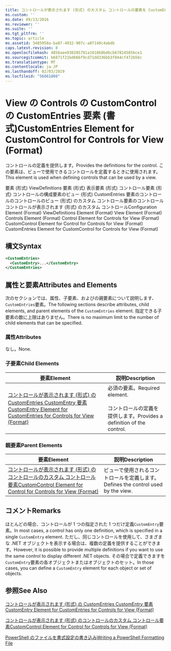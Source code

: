```yaml
---
title: コントロールが表示されます (形式) のカスタム コントロールの要素を CustomEntries |Microsoft Docs
ms.custom: ''
ms.date: 09/13/2016
ms.reviewer: ''
ms.suite: ''
ms.tgt_pltfrm: ''
ms.topic: article
ms.assetid: 3485958a-ba87-4932-907c-a8f140c4abdb
caps.latest.revision: 8
ms.openlocfilehash: 4856aee930285781a101868bd6cb67824585bce1
ms.sourcegitcommit: b6871f21bd666f9cd71dd336bb3f844cf472b56c
ms.translationtype: MT
ms.contentlocale: ja-JP
ms.lasthandoff: 02/03/2019
ms.locfileid: "56861808"
---
```

# <a name="customentries-element-for-customcontrol-for-controls-for-view-format"></a><span data-ttu-id="1a9a3-102">View の Controls の CustomControl の CustomEntries 要素 (書式)</span><span class="sxs-lookup"><span data-stu-id="1a9a3-102">CustomEntries Element for CustomControl for Controls for View (Format)</span></span>

<span data-ttu-id="1a9a3-103">コントロールの定義を提供します。</span><span class="sxs-lookup"><span data-stu-id="1a9a3-103">Provides the definitions for the control.</span></span> <span data-ttu-id="1a9a3-104">この要素は、ビューで使用できるコントロールを定義するときに使用されます。</span><span class="sxs-lookup"><span data-stu-id="1a9a3-104">This element is used when defining controls that can be used by a view.</span></span>

<span data-ttu-id="1a9a3-105">要素 (形式) ViewDefinitions 要素 (形式) 表示要素 (形式) コントロール要素 (形式) コントロールの構成要素のビュー (形式) CustomEntries 要素のコントロールのコントロールのビュー (形式) のカスタム コントロール要素のコントロールコントロールが表示されます (形式) のカスタム コントロール</span><span class="sxs-lookup"><span data-stu-id="1a9a3-105">Configuration Element (Format) ViewDefinitions Element (Format) View Element (Format) Controls Element (Format) Control Element for Controls for View (Format) CustomControl Element for Control for Controls for View (Format) CustomEntries Element for CustomControl for Controls for View (Format)</span></span>

## <a name="syntax"></a><span data-ttu-id="1a9a3-106">構文</span><span class="sxs-lookup"><span data-stu-id="1a9a3-106">Syntax</span></span>

```xml
<CustomEntries>
  <CustomEntry>...</CustomEntry>
</CustomEntries>
```

## <a name="attributes-and-elements"></a><span data-ttu-id="1a9a3-107">属性と要素</span><span class="sxs-lookup"><span data-stu-id="1a9a3-107">Attributes and Elements</span></span>

<span data-ttu-id="1a9a3-108">次のセクションでは、属性、子要素、およびの親要素について説明します、`CustomEntries`要素。</span><span class="sxs-lookup"><span data-stu-id="1a9a3-108">The following sections describe attributes, child elements, and parent elements of the `CustomEntries` element.</span></span> <span data-ttu-id="1a9a3-109">指定できる子要素の数に上限はありません。</span><span class="sxs-lookup"><span data-stu-id="1a9a3-109">There is no maximum limit to the number of child elements that can be specified.</span></span>

### <a name="attributes"></a><span data-ttu-id="1a9a3-110">属性</span><span class="sxs-lookup"><span data-stu-id="1a9a3-110">Attributes</span></span>

<span data-ttu-id="1a9a3-111">なし。</span><span class="sxs-lookup"><span data-stu-id="1a9a3-111">None.</span></span>

### <a name="child-elements"></a><span data-ttu-id="1a9a3-112">子要素</span><span class="sxs-lookup"><span data-stu-id="1a9a3-112">Child Elements</span></span>

|<span data-ttu-id="1a9a3-113">要素</span><span class="sxs-lookup"><span data-stu-id="1a9a3-113">Element</span></span>|<span data-ttu-id="1a9a3-114">説明</span><span class="sxs-lookup"><span data-stu-id="1a9a3-114">Description</span></span>|
|-------------|-----------------|
|[<span data-ttu-id="1a9a3-115">コントロールが表示されます (形式) の CustomEntries CustomEntry 要素</span><span class="sxs-lookup"><span data-stu-id="1a9a3-115">CustomEntry Element for CustomEntries for Controls for View (Format)</span></span>](./customentry-element-for-customentries-for-controls-for-view-format.md)|<span data-ttu-id="1a9a3-116">必須の要素。</span><span class="sxs-lookup"><span data-stu-id="1a9a3-116">Required element.</span></span><br /><br /> <span data-ttu-id="1a9a3-117">コントロールの定義を提供します。</span><span class="sxs-lookup"><span data-stu-id="1a9a3-117">Provides a definition of the control.</span></span>|

### <a name="parent-elements"></a><span data-ttu-id="1a9a3-118">親要素</span><span class="sxs-lookup"><span data-stu-id="1a9a3-118">Parent Elements</span></span>

|<span data-ttu-id="1a9a3-119">要素</span><span class="sxs-lookup"><span data-stu-id="1a9a3-119">Element</span></span>|<span data-ttu-id="1a9a3-120">説明</span><span class="sxs-lookup"><span data-stu-id="1a9a3-120">Description</span></span>|
|-------------|-----------------|
|[<span data-ttu-id="1a9a3-121">コントロールが表示されます (形式) のコントロールのカスタム コントロール要素</span><span class="sxs-lookup"><span data-stu-id="1a9a3-121">CustomControl Element for Control for Controls for View (Format)</span></span>](./customcontrol-element-for-control-for-controls-for-view-format.md)|<span data-ttu-id="1a9a3-122">ビューで使用されるコントロールを定義します。</span><span class="sxs-lookup"><span data-stu-id="1a9a3-122">Defines the control used by the view.</span></span>|

## <a name="remarks"></a><span data-ttu-id="1a9a3-123">コメント</span><span class="sxs-lookup"><span data-stu-id="1a9a3-123">Remarks</span></span>

<span data-ttu-id="1a9a3-124">ほとんどの場合、コントロールが 1 つの指定された 1 つだけ定義`CustomEntry`要素。</span><span class="sxs-lookup"><span data-stu-id="1a9a3-124">In most cases, a control has only one definition, which is specified in a single `CustomEntry` element.</span></span> <span data-ttu-id="1a9a3-125">ただし、同じコントロールを使用して、さまざまな .NET オブジェクトを表示する場合は、複数の定義を提供することができます。</span><span class="sxs-lookup"><span data-stu-id="1a9a3-125">However, it is possible to provide multiple definitions if you want to use the same control to display different .NET objects.</span></span> <span data-ttu-id="1a9a3-126">その場合で定義できますを`CustomEntry`要素の各オブジェクトまたはオブジェクトのセット。</span><span class="sxs-lookup"><span data-stu-id="1a9a3-126">In those cases, you can define a `CustomEntry` element for each object or set of objects.</span></span>

## <a name="see-also"></a><span data-ttu-id="1a9a3-127">参照</span><span class="sxs-lookup"><span data-stu-id="1a9a3-127">See Also</span></span>

[<span data-ttu-id="1a9a3-128">コントロールが表示されます (形式) の CustomEntries CustomEntry 要素</span><span class="sxs-lookup"><span data-stu-id="1a9a3-128">CustomEntry Element for CustomEntries for Controls for View (Format)</span></span>](./customentry-element-for-customentries-for-controls-for-view-format.md)

[<span data-ttu-id="1a9a3-129">コントロールが表示されます (形式) のコントロールのカスタム コントロール要素</span><span class="sxs-lookup"><span data-stu-id="1a9a3-129">CustomControl Element for Control for Controls for View (Format)</span></span>](./customcontrol-element-for-control-for-controls-for-view-format.md)

[<span data-ttu-id="1a9a3-130">PowerShell のファイルを書式設定の書き込み</span><span class="sxs-lookup"><span data-stu-id="1a9a3-130">Writing a PowerShell Formatting File</span></span>](./writing-a-powershell-formatting-file.md)
